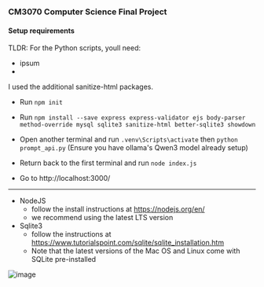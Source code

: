 ### CM3070 Computer Science Final Project ###

#### Setup requirements ####
TLDR:
For the Python scripts, youll need:
- ipsum
- 


I used the additional sanitize-html packages.
- Run ```npm init```
- Run ```npm install --save express express-validator ejs body-parser method-override mysql sqlite3 sanitize-html better-sqlite3 showdown```

- Open another terminal and run ```.venv\Scripts\activate``` then ```python prompt_api.py``` (Ensure you have ollama's Qwen3 model already setup)

- Return back to the first terminal and run ```node index.js```

- Go to http://localhost:3000/
--------------------------------------------------------------------------------------------------------------------------

* NodeJS 
    - follow the install instructions at https://nodejs.org/en/
    - we recommend using the latest LTS version
* Sqlite3 
    - follow the instructions at https://www.tutorialspoint.com/sqlite/sqlite_installation.htm 
    - Note that the latest versions of the Mac OS and Linux come with SQLite pre-installed

![image](https://github.com/user-attachments/assets/f58e02a0-4743-4548-a033-245a0868f36f)

